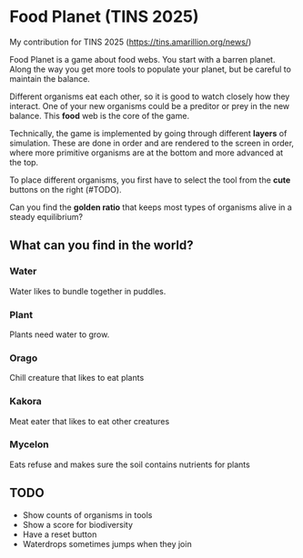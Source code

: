 # Food Planet (TINS 2025)

My contribution for TINS 2025 (https://tins.amarillion.org/news/)

Food Planet is a game about food webs. You start with a barren planet. Along
the way you get more tools to populate your planet, but be careful to maintain
the balance.

Different organisms eat each other, so it is good to watch closely how they 
interact. One of your new organisms could be a preditor or prey in the new
balance. This **food** web is the core of the game.

Technically, the game is implemented by going through different **layers**
of simulation. These are done in order and are rendered to the screen in
order, where more primitive organisms are at the bottom and more advanced
at the top.

To place different organisms, you first have to select the tool from the
**cute** buttons on the right (#TODO).

Can you find the **golden ratio** that keeps most types of organisms alive
in a steady equilibrium?

## What can you find in the world?

### Water

Water likes to bundle together in puddles.

### Plant

Plants need water to grow.

### Orago

Chill creature that likes to eat plants

### Kakora

Meat eater that likes to eat other creatures

### Mycelon

Eats refuse and makes sure the soil contains nutrients for plants

## TODO

- Show counts of organisms in tools
- Show a score for biodiversity
- Have a reset button
- Waterdrops sometimes jumps when they join
